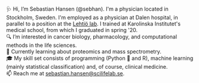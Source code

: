 🩺 Hi, I’m Sebastian Hansen (@sebhan). I'm a physician located in Stockholm, Sweden. I'm employed as a physician at Dalen hospital, in parallel to a position at the [Lehtiö lab]. I trained at Karolinska Institutet's medical school, from which I graduated in spring '20.  
🔍 I’m interested in cancer biology, pharmacology, and computational methods in the life sciences.  
🌱 Currently learning about proteomics and mass spectrometry.  
🎓 My skill set consists of programming (Python 🐍 and R), machine learning (mainly statistical classification) and, of course, clinical medicine.  
📫 Reach me at <sebastian.hansen@scilifelab.se>.

[Lehtiö lab]: https://ki.se/en/onkpat/janne-lehtios-group

<!---
sebhan/sebhan is a ✨ special ✨ repository because its `README.md` (this file) appears on your GitHub profile.
You can click the Preview link to take a look at your changes.
--->
